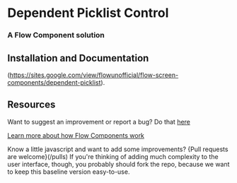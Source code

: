 # Dependent Picklist Control #

### A Flow Component solution  ###


## Installation and Documentation ##

(https://sites.google.com/view/flowunofficial/flow-screen-components/dependent-picklist).


## Resources ##

Want to suggest an improvement or report a bug? Do that [here](/issues)

[Learn more about how Flow Components work](/README.md)

Know a little javascript and want to add some improvements? {Pull requests are welcome}(/pulls) If you're thinking of adding much complexity to the user interface, though, you probably should fork the repo, because we want to keep this baseline version easy-to-use.

